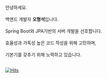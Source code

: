 안녕하세요.<br/><br/>
백엔드 개발자 **오형석**입니다.<br/><br/>
Spring Boot와 JPA기반의 서버 개발을 선호합니다.<br/><br/>
효율성과 가독성 높은 코드 작성을 위해 고민하며,<br/><br/>
기본기를 갖추기 위해 노력하고 있습니다.<br/><br/>

[![Hits](https://hits.seeyoufarm.com/api/count/incr/badge.svg?url=https%3A%2F%2Fgithub.com%2Fbrotherstone97&count_bg=%237193BD&title_bg=%23555555&icon=&icon_color=%23E7E7E7&title=hits&edge_flat=true)](https://hits.seeyoufarm.com)
<br/><br/>
